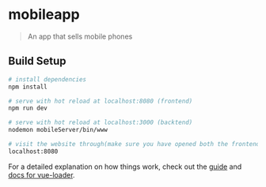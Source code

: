 # mobileapp

> An app that sells mobile phones

## Build Setup

``` bash
# install dependencies
npm install

# serve with hot reload at localhost:8080 (frontend)
npm run dev

# serve with hot reload at localhost:3000 (backtend)
nodemon mobileServer/bin/www

# visit the website through(make sure you have opened both the frontend and backend servers):
localhost:8080
```

For a detailed explanation on how things work, check out the [guide](http://vuejs-templates.github.io/webpack/) and [docs for vue-loader](http://vuejs.github.io/vue-loader).
